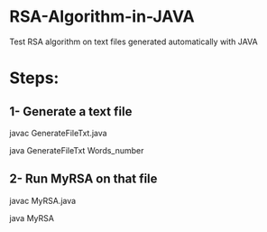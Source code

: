 # RSA-Algorithm-in-JAVA
Test RSA algorithm on text files generated automatically with JAVA

# Steps:
## 1- Generate a text file
javac GenerateFileTxt.java

java GenerateFileTxt Words_number

## 2- Run MyRSA on that file
javac MyRSA.java 

java MyRSA

